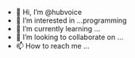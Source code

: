 - 👋 Hi, I’m @hubvoice
- 👀 I’m interested in ...programming
- 🌱 I’m currently learning ...
- 💞️ I’m looking to collaborate on ...
- 📫 How to reach me ...

<!---
hubvoice/hubvoice is a ✨ special ✨ repository because its `README.md` (this file) appears on your GitHub profile.
You can click the Preview link to take a look at your changes.
--->
